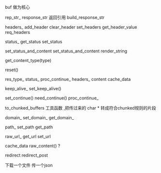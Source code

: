 buf 做为核心

rep_str_
response_str 返回引用
build_response_str

headers_
add_header 
clear_header
set_headers
get_header_value req_headers

status_
get_status
set_status

set_status_and_content
set_status_and_content
render_string

get_content_type(type)

reset()

res_type_
status_
proc_continue_
headers_
content
cache_data

keep_alive_
set_keep_alive()


set_continue()
need_continue()
    proc_continue_

to_chunked_buffers
工具函数 ,把传过来的 char *  转成符合chunked规则的片段

domain_
set_domain_
get_domain_

path_
set_path
get_path

raw_url_
get_url
set_url


cache_data
raw_content() ?

redirect
redirect_post


下载一个文件
传一个json
